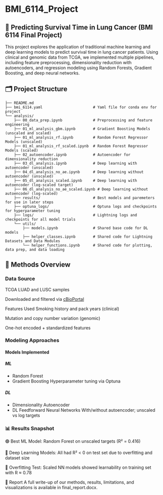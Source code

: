 # BMI_6114_Project
## 🧬 Predicting Survival Time in Lung Cancer (BMI 6114 Final Project)
This project explores the application of traditional machine learning and deep learning models to predict survival time in lung cancer patients. Using clinical and genomic data from TCGA, we implemented multiple pipelines, including feature preprocessing, dimensionality reduction with autoencoders, and regression modeling using Random Forests, Gradient Boosting, and deep neural networks.

## 🗂 Project Structure
```
├── README.md
├── bmi_6114.yaml                       # Yaml file for conda env for project
└── analysis/
    ├── 00_data_prep.ipynb              # Preprocessing and feature engineering
    ├── 01_ml_analysis_gbm.ipynb        # Gradient Boosting Models (unscaled and scaled)
    ├── 01_ml_analysis_rf.ipynb         # Random Forest Regressor Models (unscaled)
    ├── 01_ml_analysis_rf_scaled.ipynb  # Random Forest Regressor Models (scaled)
    ├── 02_autoencoder.ipynb            # Autoencoder for dimensionality reduction
    ├── 03_dl_analysis.ipynb            # Deep learning with autoencoder (unscaled)
    ├── 04_dl_analysis_no_ae.ipynb      # Deep learning without autoencoder (unscaled)
    ├── 05_dl_analysis_scaled.ipynb     # Deep learning with autoencoder (log-scaled target)
    ├── 06_dl_analysis_no_ae_scaled.ipynb # Deep learning without autoencoder (log-scaled)
    ├── results/                        # Best models and paremeters for use in later steps
    ├── optuna_logs/                    # Optuna logs and checkpoints for hyperparameter tuning
    ├── logs/                           # Lightning logs and checkpoints for all model trials
    └── utils/
        ├── models.ipynb                # Shared base code for DL models
        ├── helper_classes.ipynb        # Shared code for Lightning Datasets and Data Modules
        └── helper_functions.ipynb      # Shared code for plotting, data prep, and data loading
```
## 🧪 Methods Overview
### Data Source
TCGA LUAD and LUSC samples

Downloaded and filtered via [cBioPortal](https://www.cbioportal.org/study/summary?id=nsclc_tcga_broad_2016)

Features Used
Smoking history and pack years (clinical)

Mutation and copy number variation (genomic)

One-hot encoded + standardized features

### Modeling Approaches

#### Models Implemented
##### ML
- Random Forest
- Gradient Boosting
Hyperparameter tuning via Optuna
##### DL
- Dimensionality Autoencoder
- DL Feedforward Neural Networks With/without autoencoder; unscaled vs log targets

### 📊 Results Snapshot
🟢 Best ML Model: Random Forest on unscaled targets (R² = 0.416)

🔴 Deep Learning Models: All had R² < 0 on test set due to overfitting and dataset size

🔁 Overfitting Test: Scaled NN models showed learnability on training set with R ≈ 0.78

📄 Report
A full write-up of our methods, results, limitations, and visualizations is available in final_report.docx.
